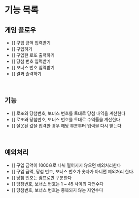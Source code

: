 # 기능 목록

## 게임 플로우

- [] 구입 금액 입력받기
- [] 구입하기
- [] 구입한 로또 출력하기
- [] 당첨 번호 입력받기
- [] 보너스 번호 입력받기
- [] 결과 출력하기

<br/>

## 기능

- [] 로또와 당첨번호, 보너스 번호를 토대로 당첨 내역을 계산한다
- [] 로또와 당첨번호, 보너스 번호를 토대로 수익률을 계산한다
- [] 잘못된 값을 입력한 경우 해당 부분부터 입력을 다시 받는다

<br/>

## 예외처리

- [] 구입 금액이 1000으로 나눠 떨어지지 않으면 예외처리한다
- [] 구입 금액, 당첨 번호, 보너스 번호가 숫자가 아니면 예외처리 한다.
- [] 당첨 번호는 쉼표로만 구분한다
- [] 당첨번호, 보너스 번호는 1 ~ 45 사이의 자연수다
- [] 당첨번호, 보너스 번호는 중복되지 않는 자연수다

<br/>

